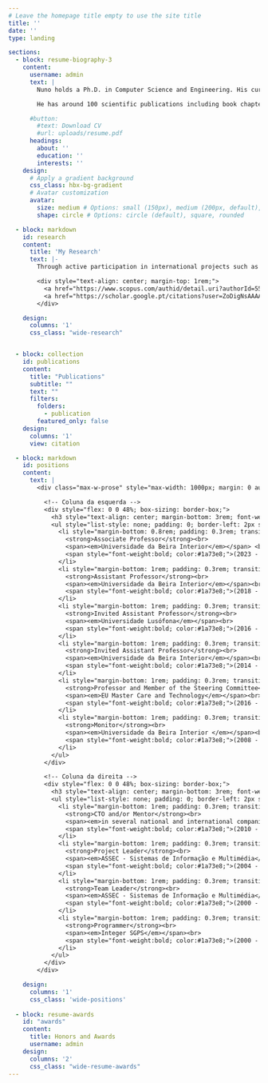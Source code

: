 ```yaml
---
# Leave the homepage title empty to use the site title
title: ''
date: ''
type: landing

sections:
  - block: resume-biography-3
    content:
      username: admin
      text: |
        Nuno holds a Ph.D. in Computer Science and Engineering. His current research interests include: software engineering, information systems (with special focus on decision support systems), data fusion, and software. He is member of the Instituto de Telecomunicações – IT in the Network Applications and Services group at UBI. He is the head of the Law Enforcement, Justice and Public Safety Research and Technology Transfer Laboratory (BSAFE Lab) at UBI. He is an IEEE Senior Member.

        He has around 100 scientific publications including book chapters, conference proceedings, and full-paper journals; e.g. IEEE Access, Applied Soft Computing, Computer Science Review, Artificial Intelligence in Medicine, Computer Methods and Programs in Biomedicine, Pervasive and Mobile Computing, and Measurement, just to mention a few. He has strong experience in R&D and cooperation at European level projects with both academia and industry.

      #button:
        #text: Download CV
        #url: uploads/resume.pdf
      headings:
        about: ''
        education: ''
        interests: ''
    design:
      # Apply a gradient background
      css_class: hbx-bg-gradient
      # Avatar customization
      avatar:
        size: medium # Options: small (150px), medium (200px, default), large (320px), xl (400px), xxl (500px)
        shape: circle # Options: circle (default), square, rounded

  - block: markdown
    id: research
    content:
      title: 'My Research'
      text: |-
        Through active participation in international projects such as the Far-Future Strategy Development for STEM Higher Education Teachers ([FIT4FUTURE](https://www.befit4future.eu/)), HE Teachers and Institutions and Institutional Technology ([HIIT](https://www.hiitproject.eu/)) and various digital transformation initiatives like ([GRESINT](https://www.di.ubi.pt/~ngpombo/Gresint_PT.pdf/)), I have collaborated closely with leading researchers, prestigious universities, and companies. The publications stemming from these collaborations represent the culmination of intensive and fruitful teamwork. This international exposure has significantly shaped and enriched my research career.

        <div style="text-align: center; margin-top: 1rem;">
          <a href="https://www.scopus.com/authid/detail.uri?authorId=55389546100" target="_blank" style="background-color:#1a73e8;color:#fff;padding:0.6rem 1.2rem; border-radius:6px;text-decoration:none;display:inline-block;">Scopus</a>
          <a href="https://scholar.google.pt/citations?user=ZoDigNsAAAAJ&hl=pt-PT" target="_blank" style="background-color:#1a73e8;color:#fff;padding:0.6rem 1.2rem;margin-left:2rem;border-radius:6px;text-decoration:none;display:inline-block;">Google Scholar</a>
        </div>

    design:
      columns: '1'
      css_class: "wide-research"


  - block: collection
    id: publications
    content:
      title: "Publications"
      subtitle: ""
      text: ""
      filters:
        folders:
          - publication
        featured_only: false
    design:
      columns: '1'
      view: citation

  - block: markdown
    id: positions
    content:
      text: |
        <div class="max-w-prose" style="max-width: 1000px; margin: 0 auto; display: flex; flex-wrap: wrap; justify-content: space-between; box-sizing: border-box;">

          <!-- Coluna da esquerda -->
          <div style="flex: 0 0 48%; box-sizing: border-box;">
            <h3 style="text-align: center; margin-bottom: 3rem; font-weight: bold; ">Academic Positions</h3>
            <ul style="list-style: none; padding: 0; border-left: 2px solid #1a73e8; padding-left: 1rem;">
              <li style="margin-bottom: 0.8rem; padding: 0.3rem; transition: transform 0.2s, color 0.2s;">
                <strong>Associate Professor</strong><br>
                <span><em>Universidade da Beira Interior</em></span> <br>
                <span style="font-weight:bold; color:#1a73e8;">(2023 - presente) </span> 
              </li>
              <li style="margin-bottom: 1rem; padding: 0.3rem; transition: transform 0.2s, color 0.2s;">
                <strong>Assistant Professor</strong><br>
                <span><em>Universidade da Beira Interior</em></span><br>
                <span style="font-weight:bold; color:#1a73e8;">(2018 - 2023)</span> 
              </li>
              <li style="margin-bottom: 1rem; padding: 0.3rem; transition: transform 0.2s, color 0.2s;">
                <strong>Invited Assistant Professor</strong><br>
                <span><em>Universidade Lusófona</em></span><br>
                <span style="font-weight:bold; color:#1a73e8;">(2016 - 2018)</span> 
              </li>
              <li style="margin-bottom: 1rem; padding: 0.3rem; transition: transform 0.2s, color 0.2s;">
                <strong>Invited Assistant Professor</strong><br>
                <span><em>Universidade da Beira Interior</em></span><br>
                <span style="font-weight:bold; color:#1a73e8;">(2014 - 2018)</span> 
              </li>
              <li style="margin-bottom: 1rem; padding: 0.3rem; transition: transform 0.2s, color 0.2s;">
                <strong>Professor and Member of the Steering Committee</strong><br>
                <span><em>EU Master Care and Technology</em></span><br>
                <span style="font-weight:bold; color:#1a73e8;">(2016 - 2017)</span> 
              </li>
              <li style="margin-bottom: 1rem; padding: 0.3rem; transition: transform 0.2s, color 0.2s;">
                <strong>Monitor</strong><br>
                <span><em>Universidade da Beira Interior </em></span><br>
                <span style="font-weight:bold; color:#1a73e8;">(2008 - 2014)</span> 
              </li>
            </ul>
          </div>

          <!-- Coluna da direita -->
          <div style="flex: 0 0 48%; box-sizing: border-box;">
            <h3 style="text-align: center; margin-bottom: 3rem; font-weight: bold;">IT Positions</h3>
            <ul style="list-style: none; padding: 0; border-left: 2px solid #1a73e8; padding-left: 1rem;">
              <li style="margin-bottom: 1rem; padding: 0.3rem; transition: transform 0.2s, color 0.2s;">
                <strong>CTO and/or Mentor</strong><br>
                <span><em>in several national and international companies</em></span><br>
                <span style="font-weight:bold; color:#1a73e8;">(2010 - presente)</span>
              </li>
              <li style="margin-bottom: 1rem; padding: 0.3rem; transition: transform 0.2s, color 0.2s;">
                <strong>Project Leader</strong><br>
                <span><em>ASSEC - Sistemas de Informação e Multimédia</em></span><br>
                <span style="font-weight:bold; color:#1a73e8;">(2004 - 2010)</span>
              </li>
              <li style="margin-bottom: 1rem; padding: 0.3rem; transition: transform 0.2s, color 0.2s;">
                <strong>Team Leader</strong><br>
                <span><em>ASSEC - Sistemas de Informação e Multimédia</em></span><br>
                <span style="font-weight:bold; color:#1a73e8;">(2000 - 2004)</span>
              </li>
              <li style="margin-bottom: 1rem; padding: 0.3rem; transition: transform 0.2s, color 0.2s;">
                <strong>Programmer</strong><br>
                <span><em>Integer SGPS</em></span><br>
                <span style="font-weight:bold; color:#1a73e8;">(2000 - 2004)</span>
              </li>
            </ul>
          </div>
        </div>

    design:
      columns: '1'
      css_class: 'wide-positions'
      
  - block: resume-awards
    id: "awards"
    content:
      title: Honors and Awards
      username: admin
    design:
      columns: '2'
      css_class: "wide-resume-awards"
---
```

